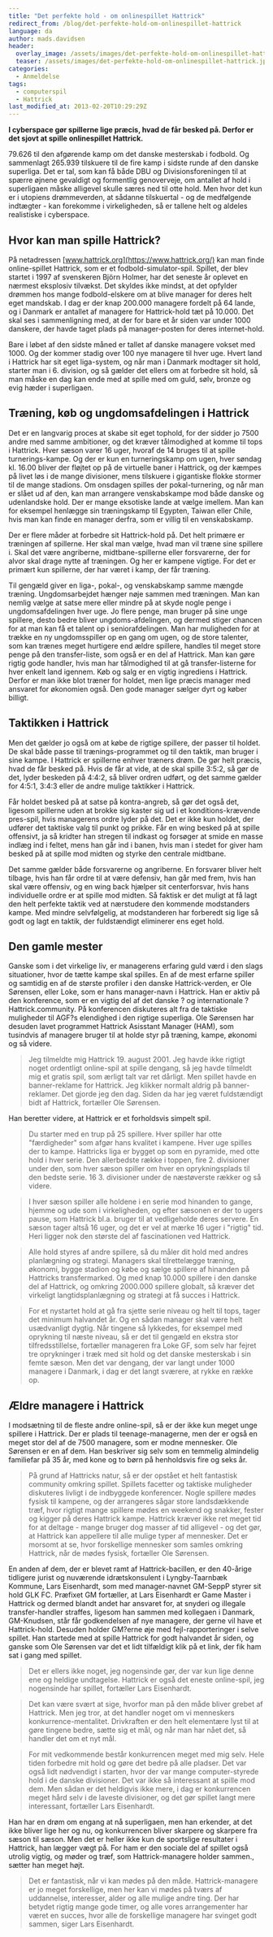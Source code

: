 ```yaml
---
title: "Det perfekte hold - om onlinespillet Hattrick"
redirect_from: /blog/det-perfekte-hold-om-onlinespillet-hattrick
language: da
author: mads.davidsen
header:
  overlay_image: /assets/images/det-perfekte-hold-om-onlinespillet-hattrick.jpg
  teaser: /assets/images/det-perfekte-hold-om-onlinespillet-hattrick.jpg
categories:
  - Anmeldelse
tags:
  - computerspil
  - Hattrick
last_modified_at: 2013-02-20T10:29:29Z
---
```


**I cyberspace gør spillerne lige præcis, hvad de får besked på. Derfor er det sjovt at spille onlinespillet Hattrick.**

79.626 til den afgørende kamp om det danske mesterskab i fodbold. Og sammenlagt 265.939 tilskuere til de fire kamp i sidste runde af den danske superliga. Det er tal, som kan få både DBU og Divisionsforeningen til at spærre øjnene gevaldigt og formentlig genoverveje, om antallet af hold i superligaen måske alligevel skulle særes ned til otte hold. Men hvor det kun er i utopiens drømmeverden, at sådanne tilskuertal - og de medfølgende indtægter - kan forekomme i virkeligheden, så er tallene helt og aldeles realistiske i cyberspace.

## Hvor kan man spille Hattrick?

På netadressen [www.hattrick.org](https://www.hattrick.org/) kan man finde online-spillet Hattrick, som er et fodbold-simulator-spil. Spillet, der blev startet i 1997 af svenskeren Björn Holmer, har det seneste år oplevet en nærmest eksplosiv tilvækst. Det skyldes ikke mindst, at det opfylder drømmen hos mange fodbold-elskere om at blive manager for deres helt eget mandskab. I dag er der knap 200.000 managere fordelt på 64 lande, og i Danmark er antallet af managere for Hattrick-hold tæt på 10.000. Det skal ses i sammenligning med, at der for bare et år siden var under 1000 danskere, der havde taget plads på manager-posten for deres internet-hold.

Bare i løbet af den sidste måned er tallet af danske managere vokset med 1000. Og der kommer stadig over 100 nye managere til hver uge. Hvert land i Hattrick har sit eget liga-system, og når man i Danmark modtager sit hold, starter man i 6. division, og så gælder det ellers om at forbedre sit hold, så man måske en dag kan ende med at spille med om guld, sølv, bronze og evig hæder i superligaen.

## Træning, køb og ungdomsafdelingen i Hattrick

Det er en langvarig proces at skabe sit eget tophold, for der sidder jo 7500 andre med samme ambitioner, og det kræver tålmodighed at komme til tops i Hattrick. Hver sæson varer 16 uger, hvoraf de 14 bruges til at spille turnerings-kampe. Og der er kun en turneringskamp om ugen, hver søndag kl. 16.00 bliver der fløjtet op på de virtuelle baner i Hattrick, og der kæmpes på livet løs i de mange divisioner, mens tilskuere i gigantiske flokke stormer til de mange stadions. Om onsdagen spilles der pokal-turnering, og når man er slået ud af den, kan man arrangere venskabskampe mod både danske og udenlandske hold. Der er mange eksotiske lande at vælge imellem. Man kan for eksempel henlægge sin træningskamp til Egypten, Taiwan eller Chile, hvis man kan finde en manager derfra, som er villig til en venskabskamp.

Der er flere måder at forbedre sit Hattrick-hold på. Det helt primære er træningen af spillerne. Her skal man vælge, hvad man vil træne sine spillere i. Skal det være angriberne, midtbane-spillerne eller forsvarerne, der for alvor skal drage nytte af træningen. Og her er kampene vigtige. For det er primært kun spillerne, der har været i kamp, der får træning.

Til gengæld giver en liga-, pokal-, og venskabskamp samme mængde træning. Ungdomsarbejdet hænger nøje sammen med træningen. Man kan nemlig vælge at satse mere eller mindre på at skyde nogle penge i ungdomsafdelingen hver uge. Jo flere penge, man bruger på sine unge spillere, desto bedre bliver ungdoms-afdelingen, og dermed stiger chancen for at man kan få et talent op i seniorafdelingen. Man har muligheden for at trække en ny ungdomsspiller op en gang om ugen, og de store talenter, som kan trænes meget hurtigere end ældre spillere, handles til meget store penge på den transfer-liste, som også er en del af Hattrick. Man kan gøre rigtig gode handler, hvis man har tålmodighed til at gå transfer-listerne for hver enkelt land igennem. Køb og salg er en vigtig ingrediens i Hattrick. Derfor er man ikke blot træner for holdet, men lige præcis manager med ansvaret for økonomien også. Den gode manager sælger dyrt og køber billigt.

## Taktikken i Hattrick

Men det gælder jo også om at købe de rigtige spillere, der passer til holdet. De skal både passe til trænings-programmet og til den taktik, man bruger i sine kampe. I Hattrick er spillerne enhver træners drøm. De gør helt præcis, hvad de får besked på. Hvis de får at vide, at de skal spille 3:5:2, så gør de det, lyder beskeden på 4:4:2, så bliver ordren udført, og det samme gælder for 4:5:1, 3:4:3 eller de andre mulige taktikker i Hattrick.

Får holdet besked på at satse på kontra-angreb, så gør det også det, ligesom spillerne uden at brokke sig kaster sig ud i et konditions-krævende pres-spil, hvis managerens ordre lyder på det. Det er ikke kun holdet, der udfører det taktiske valg til punkt og prikke. Får en wing besked på at spille offensivt, ja så kridter han stregen til indkast og forsøger at smide en masse indlæg ind i feltet, mens han går ind i banen, hvis man i stedet for giver ham besked på at spille mod midten og styrke den centrale midtbane.

Det samme gælder både forsvarerne og angriberne. En forsvarer bliver helt tilbage, hvis han får ordre til at være defensiv, han går med frem, hvis han skal være offensiv, og en wing back hjælper sit centerforsvar, hvis hans individuelle ordre er at spille mod midten. Så faktisk er det muligt at få lagt den helt perfekte taktik ved at nærstudere den kommende modstanders kampe. Med mindre selvfølgelig, at modstanderen har forberedt sig lige så godt og lagt en taktik, der fuldstændigt eliminerer ens eget hold.

## Den gamle mester

Ganske som i det virkelige liv, er managerens erfaring guld værd i den slags situationer, hvor de tætte kampe skal spilles. En af de mest erfarne spiller og samtidig en af de største profiler i den danske Hattrick-verden, er Ole Sørensen, eller Loke, som er hans manager-navn i Hattrick. Han er aktiv på den konference, som er en vigtig del af det danske ? og internationale ? Hattrick.community. På konferencen diskuteres alt fra de taktiske muligheder til AGF?s elendighed i den rigtige superliga. Ole Sørensen har desuden lavet programmet Hattrick Asisstant Manager (HAM), som tusindvis af managere bruger til at holde styr på træning, kampe, økonomi og så videre.

> Jeg tilmeldte mig Hattrick 19. august 2001. Jeg havde ikke rigtigt noget ordentligt online-spil at spille dengang, så jeg havde tilmeldt mig et gratis spil, som ærligt talt var ret dårligt. Men spillet havde en banner-reklame for Hattrick. Jeg klikker normalt aldrig på banner-reklamer. Det gjorde jeg den dag. Siden da har jeg været fuldstændigt bidt af Hattrick, fortæller Ole Sørensen.

Han beretter videre, at Hattrick er et forholdsvis simpelt spil.

> Du starter med en trup på 25 spillere. Hver spiller har otte "færdigheder" som afgør hans kvalitet i kampene. Hver uge spilles der to kampe. Hattricks liga er bygget op som en pyramide, med otte hold i hver serie. Den allerbedste række i toppen, fire 2. divisioner under den, som hver sæson spiller om hver en oprykningsplads til den bedste serie. 16 3. divisioner under de næstøverste rækker og så videre.

> I hver sæson spiller alle holdene i en serie mod hinanden to gange, hjemme og ude som i virkeligheden, og efter sæsonen er der to ugers pause, som Hattrick bl.a. bruger til at vedligeholde deres servere. En sæson tager altså 16 uger, og det er vel at mærke 16 uger i "rigtig" tid. Heri ligger nok den største del af fascinationen ved Hattrick.

> Alle hold styres af andre spillere, så du måler dit hold med andres planlægning og strategi. Managers skal tilrettelægge træning, økonomi, bygge stadion og købe og sælge spillere af hinanden på Hattricks transfermarked. Og med knap 10.000 spillere i den danske del af Hattrick, og omkring 2000.000 spillere globalt, så kræver det virkeligt langtidsplanlægning og strategi at få succes i Hattrick.

> For et nystartet hold at gå fra sjette serie niveau og helt til tops, tager det minimum halvandet år. Og en sådan manager skal være helt usædvanligt dygtig. Når tingene så lykkedes, for eksempel med oprykning til næste niveau, så er det til gengæld en ekstra stor tilfredsstillelse, fortæller manageren fra Loke GF, som selv har fejret tre oprykninger i træk med sit hold og det danske mesterskab i sin femte sæson. Men det var dengang, der var langt under 1000 managere i Danmark, i dag er det langt sværere, at rykke en række op.

## Ældre managere i Hattrick

I modsætning til de fleste andre online-spil, så er der ikke kun meget unge spillere i Hattrick. Der er plads til teenage-managerne, men der er også en meget stor del af de 7500 managere, som er modne mennesker. Ole Sørensen er en af dem. Han beskriver sig selv som en temmelig almindelig familiefar på 35 år, med kone og to børn på henholdsvis fire og seks år.

> På grund af Hattricks natur, så er der opstået et helt fantastisk community omkring spillet. Spillets facetter og taktiske muligheder diskuteres livligt i de indbyggede konferencer. Nogle spillere mødes fysisk til kampene, og der arrangeres sågar store landsdækkende træf, hvor rigtigt mange spillere mødes en weekend og snakker, fester og kigger på deres Hattrick kampe. Hattrick kræver ikke ret meget tid for at deltage - mange bruger dog masser af tid alligevel - og det gør, at Hattrick kan appellere til alle mulige typer af mennesker. Det er morsomt at se, hvor forskellige mennesker som samles omkring Hattrick, når de mødes fysisk, fortæller Ole Sørensen.

En anden af dem, der er blevet ramt af Hattrick-bacillen, er den 40-årige tidligere jurist og nuværende idrætskonsulent i Lyngby-Taarnbæk Kommune, Lars Eisenhardt, som med manager-navnet GM-SeppP styrer sit hold GLK FC. Præfixet GM fortæller, at Lars Eisenhardt er Game Master i Hattrick og dermed blandt andet har ansvaret for, at snyderi og illegale transfer-handler straffes, ligesom han sammen med kollegaen i Danmark, GM-Knudsen, står får godkendelsen af nye managere, der gerne vil have et Hattrick-hold. Desuden holder GM?erne øje med fejl-rapporteringer i selve spillet. Han startede med at spille Hattrick for godt halvandet år siden, og ganske som Ole Sørensen var det et lidt tilfældigt klik på et link, der fik ham sat i gang med spillet.

> Det er ellers ikke noget, jeg nogensinde gør, der var kun lige denne ene og heldige undtagelse. Hattrick er også det eneste online-spil, jeg nogensinde har spillet, fortæller Lars Eisenhardt.

> Det kan være svært at sige, hvorfor man på den måde bliver grebet af Hattrick. Men jeg tror, at det handler noget om vi menneskers konkurrence-mentalitet. Drivkraften er den helt elementære lyst til at gøre tingene bedre, sætte sig et mål, og når man har nået det, så handler det om et nyt mål.

> For mit vedkommende består konkurrencen meget med mig selv. Hele tiden forbedre mit hold og gøre det bedre på alle pladser. Det var også lidt nødvendigt i starten, hvor der var mange computer-styrede hold i de danske divisioner. Det var ikke så interessant at spille mod dem. Men sådan er det heldigvis ikke mere, i dag er konkurrencen meget hård selv i de laveste divisioner, og det gør spillet langt mere interessant, fortæller Lars Eisenhardt.

Han har en drøm om engang at nå superligaen, men han erkender, at det ikke bliver lige her og nu, og konkurrencen bliver skarpere og skarpere fra sæson til sæson. Men det er heller ikke kun de sportslige resultater i Hattrick, han lægger vægt på. For ham er den sociale del af spillet også utrolig vigtig, og møder og træf, som Hattrick-managere holder sammen., sætter han meget højt.

> Det er fantastisk, når vi kan mødes på den måde. Hattrick-managere er jo meget forskellige, men her kan vi mødes på tværs af uddannelse, interesser, alder og alle mulige andre ting. Der har betydet rigtig mange gode timer, og alle vores arrangementer har været en succes, hvor alle de forskellige managere har svinget godt sammen, siger Lars Eisenhardt.
